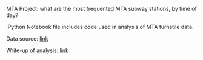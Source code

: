 MTA Project: what are the most frequented MTA subway stations, by time of day?

iPython Notebook file includes code used in analysis of MTA turnstile data.  

Data source: <a href="http://web.mta.info/developers/turnstile.html" target="_blank">link</a>

Write-up of analysis: <a href="http://cgerson.github.io/MTA-Turnstile-Analysis/" target="_blank">link</a>